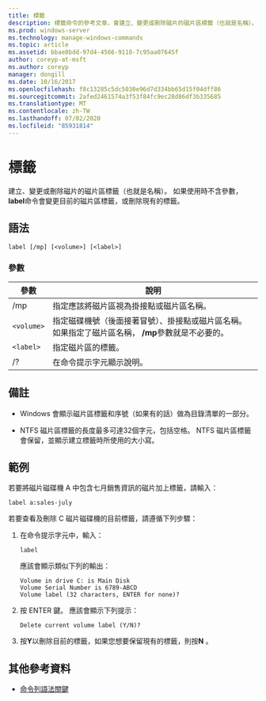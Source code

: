 ```yaml
---
title: 標籤
description: 標籤命令的參考文章，會建立、變更或刪除磁片的磁片區標籤（也就是名稱）。
ms.prod: windows-server
ms.technology: manage-windows-commands
ms.topic: article
ms.assetid: bbae8bdd-97d4-4566-9118-7c95aa07645f
author: coreyp-at-msft
ms.author: coreyp
manager: dongill
ms.date: 10/16/2017
ms.openlocfilehash: f8c13285c5dc5030e96d7d334bb65d15f04dff86
ms.sourcegitcommit: 2afed2461574a3f53f84fc9ec28d86df3b335685
ms.translationtype: MT
ms.contentlocale: zh-TW
ms.lasthandoff: 07/02/2020
ms.locfileid: "85931814"
---
```

# <a name="label"></a>標籤

建立、變更或刪除磁片的磁片區標籤（也就是名稱）。 如果使用時不含參數， **label**命令會變更目前的磁片區標籤，或刪除現有的標籤。

## <a name="syntax"></a>語法

```
label [/mp] [<volume>] [<label>]
```

### <a name="parameters"></a>參數

| 參數 | 說明 |
| --------- | ----------- |
| /mp | 指定應該將磁片區視為掛接點或磁片區名稱。 |
| `<volume>` | 指定磁碟機號（後面接著冒號）、掛接點或磁片區名稱。 如果指定了磁片區名稱， **/mp**參數就是不必要的。 |
| `<label>` | 指定磁片區的標籤。 |
| /? | 在命令提示字元顯示說明。 |

## <a name="remarks"></a>備註

- Windows 會顯示磁片區標籤和序號（如果有的話）做為目錄清單的一部分。

- NTFS 磁片區標籤的長度最多可達32個字元，包括空格。 NTFS 磁片區標籤會保留，並顯示建立標籤時所使用的大小寫。

## <a name="examples"></a>範例

若要將磁片磁碟機 A 中包含七月銷售資訊的磁片加上標籤，請輸入：

```
label a:sales-july
```

若要查看及刪除 C 磁片磁碟機的目前標籤，請遵循下列步驟：

1. 在命令提示字元中，輸入：

   ```
   label
   ```

   應該會顯示類似下列的輸出：

   ```
   Volume in drive C: is Main Disk
   Volume Serial Number is 6789-ABCD
   Volume label (32 characters, ENTER for none)?
   ```

2. 按 ENTER 鍵。 應該會顯示下列提示：

   ```
   Delete current volume label (Y/N)?
   ```

3. 按**Y**以刪除目前的標籤，如果您想要保留現有的標籤，則按**N** 。

## <a name="additional-references"></a>其他參考資料

- [命令列語法關鍵](command-line-syntax-key.md)